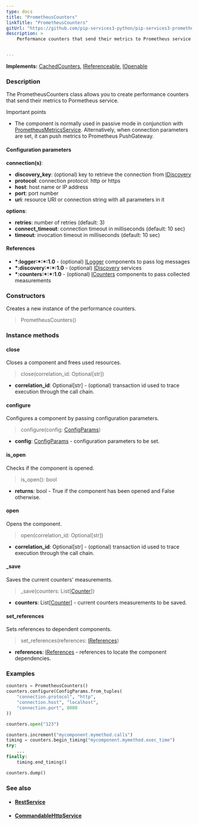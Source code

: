 ```yaml
---
type: docs
title: "PrometheusCounters"
linkTitle: "PrometheusCounters"
gitUrl: "https://github.com/pip-services3-python/pip-services3-prometheus-python"
description: >
    Performance counters that send their metrics to Prometheus service.


---
```


**Implements:** [CachedCounters](../../../components/count/cached_counters), [IReferenceable](../../../commons/refer/ireferenceable), [IOpenable](../../../commons/run/iopenable)

### Description

The PrometheusCounters class allows you to create performance counters that send their metrics to Pormetheus service.

Important points

- The component is normally used in passive mode in conjunction with [PrometheusMetricsService](../../services/prometheus_metrics_service). Alternatively, when connection parameters are set, it can push metrics to Prometheus PushGateway.


#### Configuration parameters

**connection(s)**:
- **discovery_key**: (optional) key to retrieve the connection from [IDiscovery](../../../components/connect/idiscovery)
- **protocol**: connection protocol: http or https
- **host**: host name or IP address
- **port**: port number
- **uri**: resource URI or connection string with all parameters in it

**options**:
- **retries**: number of retries (default: 3)
- **connect_timeout**: connection timeout in milliseconds (default: 10 sec)
- **timeout**: invocation timeout in milliseconds (default: 10 sec)


#### References
- **\*:logger:\*:\*:1.0** - (optional) [ILogger](../../../components/log/ilogger) components to pass log messages
- **\*:discovery:\*:\*:1.0** - (optional) [IDiscovery](../../../components/connect/idiscovery) services
- **\*:counters:\*:\*:1.0** - (optional) [ICounters](../../../components/count/icounters) components to pass collected measurements



### Constructors
Creates a new instance of the performance counters.

> PrometheusCounters()


### Instance methods

#### close
Closes a component and frees used resources.

> close(correlation_id: Optional[str])

- **correlation_id**: Optional[str] - (optional) transaction id used to trace execution through the call chain.


#### configure
Configures a component by passing configuration parameters.

> configure(config: [ConfigParams](../../../commons/config/config_params))

- **config**: [ConfigParams](../../../commons/config/config_params) - configuration parameters to be set.


#### is_open
Checks if the component is opened.

> is_open(): bool

- **returns**: bool - True if the component has been opened and False otherwise.


#### open
Opens the component.

> open(correlation_id: Optional[str])

- **correlation_id**: Optional[str] - (optional) transaction id used to trace execution through the call chain.


#### _save
Saves the current counters' measurements.

> _save(counters: List[[Counter](../../../components/count/counter)])

- **counters**: List[[Counter](../../../components/count/counter)] - current counters measurements to be saved.


#### set_references
Sets references to dependent components.

> set_references(references: [IReferences](../../../commons/refer/ireferences))

- **references**: [IReferences](../../../commons/refer/ireferences) - references to locate the component dependencies.


### Examples

```python
counters = PrometheusCounters()
counters.configure(ConfigParams.from_tuples(
    "connection.protocol", "http",
    "connection.host", "localhost",
    "connection.port", 8080
))

counters.open("123")

counters.increment("mycomponent.mymethod.calls")
timing = counters.begin_timing("mycomponent.mymethod.exec_time")
try:
    ...
finally:
    timing.end_timing()

counters.dump()
```

### See also
- #### [RestService](../../../rpc/services/rest_service)
- #### [CommandableHttpService](../../../rpc/services/commandable_http_service)
